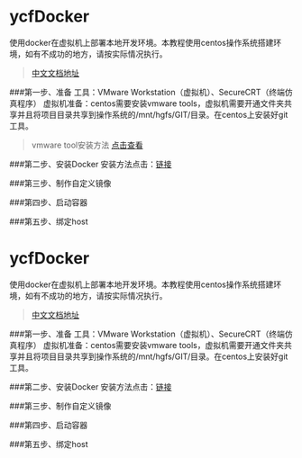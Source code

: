 # ycfDocker
使用docker在虚拟机上部署本地开发环境。本教程使用centos操作系统搭建环境，如有不成功的地方，请按实际情况执行。
>[中文文档地址](https://yeasy.gitbooks.io/docker_practice/content/index.html)


###第一步、准备
工具：VMware Workstation（虚拟机）、SecureCRT（终端仿真程序）
虚拟机准备：centos需要安装vmware tools，虚拟机需要开通文件夹共享并且将项目目录共享到操作系统的/mnt/hgfs/GIT/目录。在centos上安装好git工具。
> vmware tool安装方法 [点击查看](https://github.com/zhaojianhui129/lnmp/blob/master/vmware%20tool%E5%AE%89%E8%A3%85.md)


###第二步、安装Docker
安装方法点击：[链接](https://github.com/zhaojianhui129/docker/blob/master/centos7%E4%B8%8B%E5%AE%89%E8%A3%85%E6%9C%80%E6%96%B0%E7%89%88%E7%9A%84docker.md)

###第三步、制作自定义镜像


###第四步、启动容器

###第五步、绑定host

# ycfDocker
使用docker在虚拟机上部署本地开发环境。本教程使用centos操作系统搭建环境，如有不成功的地方，请按实际情况执行。
>[中文文档地址](https://yeasy.gitbooks.io/docker_practice/content/index.html)


###第一步、准备
工具：VMware Workstation（虚拟机）、SecureCRT（终端仿真程序）
虚拟机准备：centos需要安装vmware tools，虚拟机需要开通文件夹共享并且将项目目录共享到操作系统的/mnt/hgfs/GIT/目录。在centos上安装好git工具。


###第二步、安装Docker
安装方法点击：[链接](https://github.com/zhaojianhui129/docker/blob/master/centos7下安装最新版的docker.md)

###第三步、制作自定义镜像


###第四步、启动容器

###第五步、绑定host

